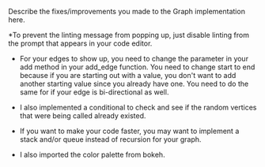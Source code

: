Describe the fixes/improvements you made to the Graph implementation here.

*To prevent the linting message from popping up, just disable linting from the prompt that appears in your code editor.

* For your edges to show up, you need to change the parameter in your add method in your add_edge function. You need to change start to end because if you are starting out with a value, you don't want to add another starting value since you already have one. You need to do the same for if your edge is bi-directional as well.

* I also implemented a conditional to check and see if the random vertices that were being called already existed.

* If you want to make your code faster, you may want to implement a stack and/or queue instead of recursion for your graph.

* I also imported the color palette from bokeh.